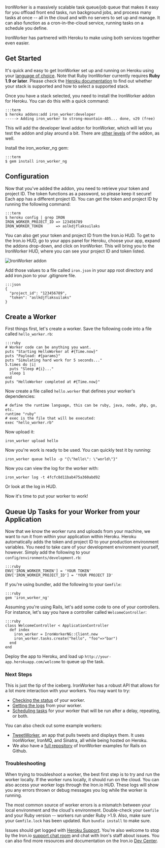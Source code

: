 IronWorker is a massively scalable task queue/job queue that makes it easy for you offload front end tasks, run background jobs, and process many tasks at once -- all in the cloud and with no servers to set up and manage. It can
also function as a cron-in-the-cloud service, running tasks on a schedule you define.

IronWorker has partnered with Heroku to make using both services together even easier.

## Get Started

It's quick and easy to get IronWorker set up and running on Heroku using your [language of choice](http://dev.iron.io/worker/). Note that Ruby IronWorker currently requires **Ruby 1.9 or later**. Please check the [Heroku documentation](http://devcenter.heroku.com/articles/stack) to find out whether your stack is supported and how to select a supported stack.

Once you have a stack selected, you need to install the IronWorker addon for Heroku. You can do this with a quick command:

    :::term
    $ heroku addons:add iron_worker:developer
    -----> Adding iron_worker to strong-mountain-405... done, v29 (free)

This will add the developer level addon for IronWorker, which will let you test the addon and play around a bit. There are [other levels](http://addons.heroku.com/iron_worker) of the addon, as well.

Install the iron_worker_ng gem:

    :::term
    $ gem install iron_worker_ng

## Configuration

Now that you've added the addon, you need to retrieve your token and project ID. The token functions as a password, so please keep it secure! Each app has a different project ID. You can get the token and project ID by running the following command:

    :::term
    $ heroku config | grep IRON
    IRON_WORKER_PROJECT_ID => 123456789
    IRON_WORKER_TOKEN      => aslkdjflaksuilaks

You can also get your token and project ID from the Iron.io HUD. To get to the Iron.io HUD, go to your apps panel for Heroku, choose your app, expand the addons drop-down, and click on IronWorker. This will bring you to the IronWorker
HUD, where you can see your project ID and token listed.

![IronWorker addon](https://s3.amazonaws.com/heroku.devcenter/heroku_assets/images/22-typus_preview.jpg)

Add those values to a file called `iron.json` in your app root directory and add iron.json to your .gitignore file.

    :::json
    {
      "project_id": "123456789",
      "token": "aslkdjflaksuilaks"
    }

## Create a Worker

First things first, let's create a worker. Save the following code into a file called `hello_worker.rb`:

    :::ruby
    # Worker code can be anything you want.
    puts "Starting HelloWorker at #{Time.now}"
    puts "Payload: #{params}"
    puts "Simulating hard work for 5 seconds..."
    5.times do |i|
      puts "Sleep #{i}..."
      sleep 1
    end
    puts "HelloWorker completed at #{Time.now}"

Now create a file called `hello.worker` that defines your worker's dependencies:

    # define the runtime language, this can be ruby, java, node, php, go, etc.
    runtime "ruby"
    # exec is the file that will be executed:
    exec "hello_worker.rb"

Now upload it:

    iron_worker upload hello

Now you're work is ready to be used. You can quickly test it by running:

    iron_worker queue hello -p "{\"hello\": \"world\"}"

Now you can view the log for the worker with:

    iron_worker log -t 4fcfc8d11bab475a360abd92

Or look at the log in HUD.

Now it's time to put your worker to work!

## Queue Up Tasks for your Worker from your Application

Now that we know the worker runs and uploads from your machine, we want to run it from within your application within Heroku. Heroku automatically adds the token and project ID to your production environment variables. You need to take care of
your development environment yourself, however. Simply add the following to your `config/environments/development.rb`:

    :::ruby
    ENV['IRON_WORKER_TOKEN'] = 'YOUR TOKEN'
    ENV['IRON_WORKER_PROJECT_ID'] = 'YOUR PROJECT ID'

If you're using bundler, add the following to your `Gemfile`:

    :::ruby
    gem 'iron_worker_ng'

Assuming you're using Rails, let's add some code to one of your controllers. For instance, let's say you have a controller called `WelcomeController`:

    :::ruby
    class WelcomeController < ApplicationController
      def index
        iron_worker = IronWorkerNG::Client.new
        iron_worker.tasks.create("hello", "foo"=>"bar")
      end
    end

Deploy the app to Heroku, and load up `http://your-app.herokuapp.com/welcome` to queue up the task.

### Next Steps

This is just the tip of the iceberg. IronWorker has a robust API that allows for a lot more interaction with your workers. You may want to try:

 * [Checking the status](http://dev.iron.io/worker/reference/api/#get_info_about_a_task) of your worker.
 * [Getting the logs](http://dev.iron.io/worker/reference/api/#get_a_tasks_log) from your worker.
 * [Scheduling tasks](http://dev.iron.io/worker/reference/api/#schedule_a_task) for your worker that will be run after a delay, repeating, or both.

You can also check out some example workers:

* [TweetWorker](https://github.com/iron-io/heroku_sinatra_example), an app that pulls tweets and displays them. It uses IronWorker, IronMQ, and Sinatra, all while being hosted on Heroku.
* We also have a [full repository](https://github.com/iron-io/iron_worker_examples) of IronWorker examples for Rails on Github.

### Troubleshooting

When trying to troubleshoot a worker, the best first step is to try and run the worker locally. If the worker runs locally, it should run on the cloud. You can also access your worker logs through the Iron.io HUD. These logs will show you any errors thrown or debug messages you log while the worker is running.

The most common source of worker errors is a mismatch between your local environment and the cloud's environment. Double-check your `Gemfile` and your Ruby version -- workers run under Ruby >1.9. Also, make sure your `Gemfile.lock` has been updated. Run `bundle install` to make sure.

Issues should get logged with [Heroku Support](https://support.heroku.com).
You're also welcome to stop by the Iron.io [support chat room](http://get.iron.io/chat) and chat with
Iron's staff about issues. You can also find more resources and documentation on the
Iron.io [Dev Center](http://dev.iron.io).
